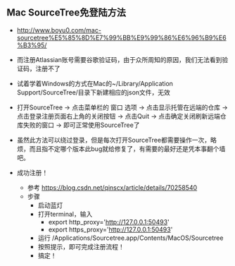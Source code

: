## Mac SourceTree免登陆方法
- http://www.boyu0.com/mac-sourcetree%E5%85%8D%E7%99%BB%E9%99%86%E6%96%B9%E6%B3%95/

- 而注册Atlassian账号需要谷歌验证码，由于众所周知的原因，我们无法看到验证码，注册不了
- 试着学着Windows的方式在Mac的~/Library/Application Support/SourceTree/目录下新建相应的json文件，无效
- 打开SourceTree -> 点击菜单栏的 窗口 选项 -> 点击显示托管在远端的仓库 -> 点击登录注册页面右上角的关闭按钮 -> 点击Quit -> 点击确定关闭刷新远端仓库失败的窗口 -> 即可正常使用SourceTree了
- 虽然此方法可以绕过登录，但是每次打开SourceTree都需要操作一次，略烦，而且指不定哪个版本此bug就给修复了，有需要的最好还是凭本事翻个墙吧。


- 成功注册！
    - 参考 https://blog.csdn.net/qinscx/article/details/70258540
    - 步骤
        - 启动蓝灯
        - 打开terminal，输入
            - export http_proxy='http://127.0.0.1:50493' 
            - export https_proxy='http://127.0.0.1:50493'
        - 运行 /Applications/Sourcetree.app/Contents/MacOS/Sourcetree
        - 按照提示，即可完成注册流程！
        - 搞定！